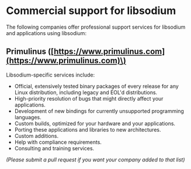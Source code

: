 # Commercial support for libsodium

The following companies offer professional support services for libsodium and applications using libsodium:

## Primulinus \([https://www.primulinus.com](https://www.primulinus.com)\)

Libsodium-specific services include:

* Official, extensively tested binary packages of every release for any Linux distribution, including legacy and EOL'd distributions.
* High-priority resolution of bugs that might directly affect your applications.
* Development of new bindings for currently unsupported programming languages.
* Custom builds, optimized for your hardware and your applications.
* Porting these applications and libraries to new architectures.
* Custom additions.
* Help with compliance requirements.
* Consulting and training services.

_\(Please submit a pull request if you want your company added to that list\)_

